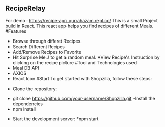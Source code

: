 ## RecipeRelay
For demo : https://recipe-app.qurrahazam.repl.co/
This is a small Project build in React. This react app helps you find recipes of different Meals. 
#Features
* Browse through differet Recipes.
* Search Different Recipes
* Add/Remove Recipes to Favorite
* Hit Surprise Me..! to get a random meal.
*View Recipe's Instruction by clicking on the recipe picture
#Tool and Technologies used
* Meal DB API
* AXIOS
* React Icon
#Start 
To get started with Shopzilla, follow these steps:

- Clone the repository:
* git clone https://github.com/your-username/Shopzilla.git
-Install the dependencies
* npm install
- Start the development server:
*npm start

